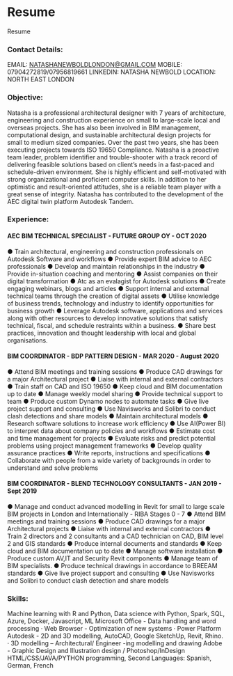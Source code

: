 # Resume
Resume

### Contact Details:
EMAIL: NATASHANEWBOLDLONDON@GMAIL.COM
MOBILE: 07904272819/07956819661
LINKEDIN: NATASHA NEWBOLD
LOCATION: NORTH EAST LONDON

### Objective:
Natasha is a professional architectural designer with 7 years of
architecture, engineering and construction experience on small
to large-scale local and overseas projects. She has also been
involved in BIM management, computational design, and
sustainable architectural design projects for small to medium
sized companies.
Over the past two years, she has been executing projects
towards ISO 19650 Compliance. Natasha is a proactive team
leader, problem identifier and trouble-shooter with a track record
of delivering feasible solutions based on client’s needs in a
fast-paced and schedule-driven environment. She is highly
efficient and self-motivated with strong organizational and
proficient computer skills. In addition to her optimistic and
result-oriented attitudes, she is a reliable team player with a great
sense of integrity.
Natasha has contributed to the development of the AEC digital
twin platform Autodesk Tandem.

### Experience:

#### AEC BIM TECHNICAL SPECIALIST - FUTURE GROUP OY - OCT 2020
● Train architectural, engineering and construction
professionals on Autodesk Software and workflows
● Provide expert BIM advice to AEC professionals
● Develop and maintain relationships in the industry
● Provide in-situation coaching and mentoring
● Assist companies on their digital transformation
● Atc as an evalagist for Autodesk solutions
● Create engaging webinars, blogs and articles
● Support internal and external technical teams through
the creation of digital assets
● Utilise knowledge of business trends, technology and
industry to identify opportunities for business growth
● Leverage Autodesk software, applications and services
along with other resources to develop innovative
solutions that satisfy technical, fiscal, and schedule
restraints within a business.
● Share best practices, innovation and thought
leadership with local and global organisations.

#### BIM COORDINATOR - BDP PATTERN DESIGN - MAR 2020 - August 2020
● Attend BIM meetings and training sessions
● Produce CAD drawings for a major Architectural project
● Liaise with internal and external contractors
● Train staff on CAD and ISO 19650
● Keep cloud and BIM documentation up to date
● Manage weekly model sharing
● Provide technical support to team
● Produce custom Dynamo nodes to automate tasks
● Give live project support and consulting
● Use Navisworks and Solibri to conduct clash detections
and share models
● Maintain architectural models
● Research software solutions to increase work efficiency
● Use AI(Power BI) to interpret data about company
policies and workflows
● Estimate cost and time management for projects
● Evaluate risks and predict potential problems using
project management frameworks
● Develop quality assurance practices
● Write reports, instructions and specifications
● Collaborate with people from a wide variety of
backgrounds in order to understand and solve
problems


#### BIM COORDINATOR - BLEND TECHNOLOGY CONSULTANTS - JAN 2019 - Sept 2019
● Manage and conduct advanced modelling in Revit for
small to large scale BIM projects in London and
Internationally - RIBA Stages 0 - 7
● Attend BIM meetings and training sessions
● Produce CAD drawings for a major Architectural
projects
● Liaise with internal and external contractors
● Train 2 directors and 2 consultants and a CAD
technician on CAD, BIM level 2 and GIS standards
● Produce internal documents and standards
● Keep cloud and BIM documentation up to date
● Manage software installation
● Produce custom AV,IT and Security Revit components
● Manage team of BIM specialists.
● Produce technical drawings in accordance to BREEAM
standards
● Give live project support and consulting
● Use Navisworks and Solibri to conduct clash detection
and share models

### Skills:
Machine learning with R and Python,
Data science with Python, Spark,
SQL, Azure, Docker, Javascript, ML
Microsoft Office -
Data handling and word
processing ·
Web Browser -
Optimization of new
systems ·
Power Platform
Autodesk -
2D and 3D modelling, AutoCAD,
Google SketchUp, Revit,
Rhino. · 3D modelling –
Architectural/ Engineer
-ing modelling and
drawing
Adobe - Graphic Design
and Illustration design /
Photoshop/InDesign
HTML/CSS/JAVA/PYTHON
programming,
Second Languages:
Spanish, German, French
